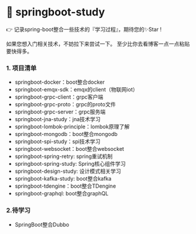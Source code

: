 # 🧲 springboot-study

👉 记录spring-boot整合一些技术的『学习过程』，期待您的✨Star !

如果您想入门相关技术，不妨拉下来尝试一下。
至少比你去看博客一点一点粘贴要快得多。

### 1. 项目清单

* springboot-docker：boot整合docker
* springboot-emqx-sdk：emqx的client（物联网iot）
* springboot-grpc-client：grpc客户端
* springboot-grpc-proto：grpc的proto文件
* springboot-grpc-server：grpc服务端
* springboot-jna-study：jna技术学习
* springboot-lombok-principle：lombok原理了解
* springboot-mongodb：boot整合mongodb
* springboot-spi-study：spi技术学习
* springboot-websocket：boot整合websocket
* springboot-spring-retry: spring重试机制
* springboot-spring-study: Spring核心组件学习
* springboot-design-study: 设计模式相关学习
* springboot-kafka-study: boot整合kafka
* springboot-tdengine：boot整合TDengine
* springboot-graphql: boot整合graphQL

### 2.待学习

* SpringBoot整合Dubbo


